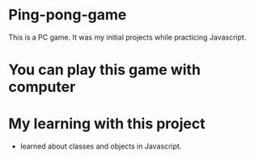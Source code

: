 # Ping-pong-game
This is a PC game. It was my initial projects while practicing Javascript.

# You can play this game with computer

# My learning with this project
- learned about classes and objects in Javascript.
